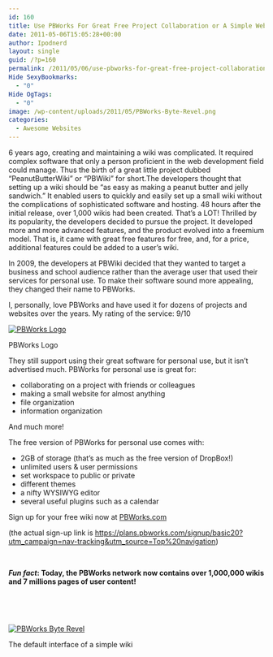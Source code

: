 ```yaml
---
id: 160
title: Use PBWorks For Great Free Project Collaboration or A Simple Website
date: 2011-05-06T15:05:28+00:00
author: Ipodnerd
layout: single
guid: /?p=160
permalink: /2011/05/06/use-pbworks-for-great-free-project-collaboration-or-a-simple-website/
Hide SexyBookmarks:
  - "0"
Hide OgTags:
  - "0"
image: /wp-content/uploads/2011/05/PBWorks-Byte-Revel.png
categories:
  - Awesome Websites
---
```

6 years ago, creating and maintaining a wiki was complicated. It required complex software that only a person proficient in the web development field could manage. Thus the birth of a great little project dubbed &#8220;PeanutButterWiki&#8221; or &#8220;PBWiki&#8221; for short.The developers thought that setting up a wiki should be &#8220;as easy as making a peanut butter and jelly sandwich.&#8221; It enabled users to quickly and easily set up a small wiki without the complications of sophisticated software and hosting. 48 hours after the initial release, over 1,000 wikis had been created. That&#8217;s a LOT! Thrilled by its popularity, the developers decided to pursue the project. It developed more and more advanced features, and the product evolved into a freemium model. That is, it came with great free features for free, and, for a price, additional features could be added to a user&#8217;s wiki.

In 2009, the developers at PBWiki decided that they wanted to target a business and school audience rather than the average user that used their services for personal use. To make their software sound more appealing, they changed their name to PBWorks.

I, personally, love PBWorks and have used it for dozens of projects and websites over the years. My rating of the service: 9/10

<div id="attachment_162" style="max-width: 518px" class="wp-caption aligncenter">
  <a href="/wp-content/uploads/2011/05/official-pbworks-logo-cropped.png"><img class="size-full wp-image-162 " title="official-pbworks-logo-cropped" src="/wp-content/uploads/2011/05/official-pbworks-logo-cropped.png" alt="PBWorks Logo" width="508" height="91" srcset="/wp-content/uploads/2011/05/official-pbworks-logo-cropped.png 635w, /wp-content/uploads/2011/05/official-pbworks-logo-cropped-300x53.png 300w" sizes="(max-width: 508px) 100vw, 508px" /></a>
  
  <p class="wp-caption-text">
    PBWorks Logo
  </p>
</div>

They still support using their great software for personal use, but it isn&#8217;t advertised much. PBWorks for personal use is great for:

  * collaborating on a project with friends or colleagues
  * making a small website for almost anything
  * file organization
  * information organization

And much more!

The free version of PBWorks for personal use comes with:

  * 2GB of storage (that&#8217;s as much as the free version of DropBox!)
  * unlimited users & user permissions
  * set workspace to public or private
  * different themes
  * a nifty WYSIWYG editor
  * several useful plugins such as a calendar

Sign up for your free wiki now at <a title="PBWorks.com" href="http://www.pbworks.com" target="_blank">PBWorks.com</a>

(the actual sign-up link is <a title="https://plans.pbworks.com/signup/basic20?utm_campaign=nav-tracking&utm_source=Top%20navigation" href="https://plans.pbworks.com/signup/basic20?utm_campaign=nav-tracking&utm_source=Top%20navigation" target="_blank">https://plans.pbworks.com/signup/basic20?utm_campaign=nav-tracking&utm_source=Top%20navigation</a>)

&nbsp;

**_Fun fact_: Today, the PBWorks network now contains over 1,000,000 wikis and 7 millions pages of user content!**

&nbsp;

&nbsp;

<div id="attachment_167" style="max-width: 632px" class="wp-caption aligncenter">
  <a href="/wp-content/uploads/2011/05/PBWorks-Byte-Revel.png"><img class="size-full wp-image-167  " title="PBWorks Byte Revel" src="/wp-content/uploads/2011/05/PBWorks-Byte-Revel.png" alt="PBWorks Byte Revel" width="622" height="369" srcset="/wp-content/uploads/2011/05/PBWorks-Byte-Revel.png 1297w, /wp-content/uploads/2011/05/PBWorks-Byte-Revel-300x177.png 300w, /wp-content/uploads/2011/05/PBWorks-Byte-Revel-1024x606.png 1024w" sizes="(max-width: 622px) 100vw, 622px" /></a>
  
  <p class="wp-caption-text">
    The default interface of a simple wiki
  </p>
</div>

&nbsp;

&nbsp;
